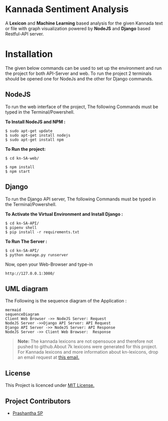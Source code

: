 # Kannada Sentiment Analysis


A **Lexicon** and **Machine Learning** based analysis for the given Kannada text or file with graph visualization powered by **NodeJS** and **Django** based Restful-API server.

# Installation

The given below commands can be used to set up the environment and run the project for both API-Server and web. To run the project 2 terminals should be opened one for NodeJs and the other for Django commands.

## NodeJS

To run the web interface of the project, The following Commands must be typed in the Terminal/Powershell.

**To Install NodeJS and NPM :**

 ```
$ sudo apt-get update
$ sudo apt-get install nodejs
$ sudo apt-get install npm
```

**To Run the project:**

    $ cd kn-SA-web/

 ```
$ npm install
$ npm start
```

## Django

To run the Django API server, The following Commands must be typed in the Terminal/Powershell.


**To Activate the Virtual Environment and Install Django :**
```
$ cd kn-SA-API/
$ pipenv shell
$ pip install -r requirements.txt
```

**To Run The Server :**
```
$ cd kn-SA-API/
$ python manage.py runserver
```
Now, open your Web-Browser and type-in

 ```
http://127.0.0.1:3000/
```

## UML diagram

The Following is the sequence diagram of the Application :

```
mermaid
sequenceDiagram
Client Web Browser ->> NodeJS Server: Request
NodeJS Server ->>Django API Server: API Request
Django API Server ->> NodeJS Server: API Response
NodeJS Server ->> Client Web Browser:  Response

```


> **Note:** The kannada lexicons are not opensouce and therefore not pushed to github.About 7k lexicons were generated for this project. For Kannada lexicons and more information about kn-lexicons, drop an email request at [this email.](mailto:tejasvi.sridhar@gmail.com)

## License

This Project is licenced under [MIT License.](./LICENSE)

## Project Contributors

 - [Prashantha SP](https://github.com/prashanthsp6498)



